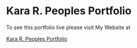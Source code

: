 # Kara R. Peoples Portfolio

To see this portfolio live please visit My Website at

[Kara R. Peoples Portfolio](https://karapeoples.com)

